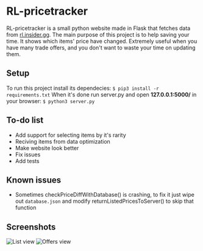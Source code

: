 # RL-pricetracker
RL-pricetracker is a small python website made in Flask that fetches data from [rl.insider.gg](https://rl.insider.gg/). The main purpose of this project is to help saving your time. It shows which items' price have changed. Extremely useful when you have many trade offers, and you don't want to waste your time on updating them.

## Setup
To run this project install its dependecies:
`$ pip3 install -r requirements.txt`
When it's done run server.py and open **127.0.0.1:5000/** in your browser:
` $ python3 server.py `

## To-do list
* Add support for selecting items by it's rarity
* Reciving items from data optimization
* Make website look better 
* Fix issues
* Add tests

## Known issues
* Sometimes checkPriceDiffWithDatabase() is crashing, to fix it just wipe out `database.json` and modify returnListedPricesToServer() to skip that function

## Screenshots
![List view](https://i.imgur.com/Mdnid8n.png "List view")
![Offers view](https://i.imgur.com/MCOqD34.png "Offers view")